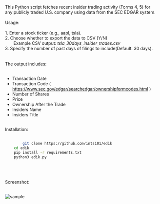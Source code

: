 This Python script fetches recent insider trading activity (Forms 4, 5) for any publicly traded U.S. company using data from the SEC EDGAR system.<br>
<br>
Usage:<br>
<br>
	1. Enter a stock ticker (e.g., aapl, tsla).<br>
	2.  Choose whether to export the data to CSV (Y/N)<br>
	&nbsp;&nbsp;&nbsp;&nbsp;&nbsp;&nbsp; Example CSV output: *tsla_30days_insider_trades.csv*<br>
	3. Specify the number of past days of filings to include(Default: 30 days).<br>
<br>
<br>
The output includes:<br>
<br>
   - Transaction Date<br>
   - Transaction Code ( https://www.sec.gov/edgar/searchedgar/ownershipformcodes.html )<br>
   - Number of Shares<br>
   - Price<br>
   - Ownership After the Trade<br>
   - Insiders Name<br>
   - Insiders Title<br>
<br>
Installation:<br>
<br>

```bash
        git clone https://github.com/ints101/edik
	cd edik
	pip install -r requirements.txt
	python3 edik.py
```

<br>
<br>
<br>
Screenshot: <br>

<br>

![sample](https://github.com/user-attachments/assets/d4b5afd2-4eeb-4123-a817-efb1a7605271)



